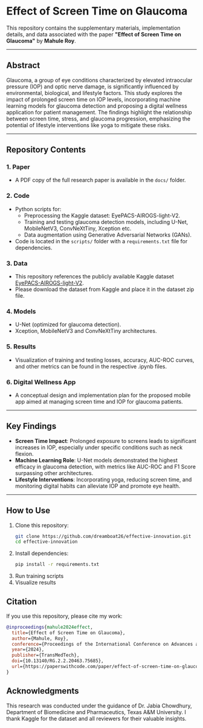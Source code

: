 # Effect of Screen Time on Glaucoma

This repository contains the supplementary materials, implementation details, and data associated with the paper **"Effect of Screen Time on Glaucoma"** by **Mahule Roy**.

---

## Abstract

Glaucoma, a group of eye conditions characterized by elevated intraocular pressure (IOP) and optic nerve damage, is significantly influenced by environmental, biological, and lifestyle factors. This study explores the impact of prolonged screen time on IOP levels, incorporating machine learning models for glaucoma detection and proposing a digital wellness application for patient management. The findings highlight the relationship between screen time, stress, and glaucoma progression, emphasizing the potential of lifestyle interventions like yoga to mitigate these risks.

---

## Repository Contents

### 1. **Paper**
- A PDF copy of the full research paper is available in the `docs/` folder.

### 2. **Code**
- Python scripts for:
  - Preprocessing the Kaggle dataset: EyePACS-AIROGS-light-V2.
  - Training and testing glaucoma detection models, including U-Net, MobileNetV3, ConvNeXtTiny, Xception etc.
  - Data augmentation using Generative Adversarial Networks (GANs).
- Code is located in the `scripts/` folder with a `requirements.txt` file for dependencies.

### 3. **Data**
- This repository references the publicly available Kaggle dataset [EyePACS-AIROGS-light-V2](https://www.kaggle.com/datasets/deathtrooper/glaucoma-dataset-eyepacs-airogs-light-v2). 
- Please download the dataset from Kaggle and place it in the dataset zip file.

### 4. **Models**
  - U-Net (optimized for glaucoma detection).
  - Xception, MobileNetV3 and ConvNeXtTiny architectures.

### 5. **Results**
- Visualization of training and testing losses, accuracy, AUC-ROC curves, and other metrics can be found in the respective .ipynb files.

### 6. **Digital Wellness App**
- A conceptual design and implementation plan for the proposed mobile app aimed at managing screen time and IOP for glaucoma patients.
  
---

## Key Findings

- **Screen Time Impact**: Prolonged exposure to screens leads to significant increases in IOP, especially under specific conditions such as neck flexion.
- **Machine Learning Role**: U-Net models demonstrated the highest efficacy in glaucoma detection, with metrics like AUC-ROC and F1 Score surpassing other architectures.
- **Lifestyle Interventions**: Incorporating yoga, reducing screen time, and monitoring digital habits can alleviate IOP and promote eye health.

---

## How to Use

1. Clone this repository:
   ```bash
   git clone https://github.com/dreamboat26/effective-innovation.git
   cd effective-innovation
   ```
2. Install dependencies:
    ```bash
   pip install -r requirements.txt
    ```
3. Run training scripts
4. Visualize results

## Citation

If you use this repository, please cite my work:

```bibtex
@inproceedings{mahule2024effect,
  title={Effect of Screen Time on Glaucoma},
  author={Mahule, Roy},
  conference={Proceedings of the International Conference on Advances and Challenges in Medical Technology Translation (ICACMTT)},
  year={2024},
  publisher={TransMedTech},
  doi={10.13140/RG.2.2.20463.75685},
  url={https://paperswithcode.com/paper/effect-of-screen-time-on-glaucoma}
}
```

## Acknowledgments

This research was conducted under the guidance of Dr. Jabia Chowdhury, Department of Biomedicine and Pharmaceutics, Texas A&M University. I thank Kaggle for the dataset and all reviewers for their valuable insights.
